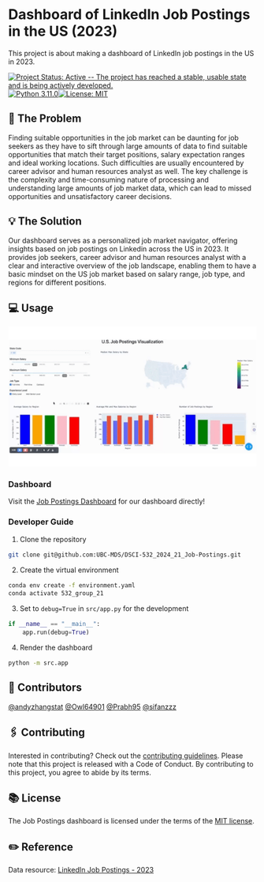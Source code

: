 # Dashboard of LinkedIn Job Postings in the US (2023)

This project is about making a dashboard of LinkedIn job postings in the US in 2023.

[![Project Status: Active -- The project has reached a stable, usable state and is being actively developed.](https://www.repostatus.org/badges/latest/active.svg)](https://www.repostatus.org/#active) [![Python 3.11.0](https://img.shields.io/badge/python-3.11.0-blue.svg)](https://www.python.org/downloads/release/python-390/)[![License: MIT](https://img.shields.io/badge/License-MIT-yellow.svg)](https://opensource.org/licenses/MIT)

## 📖 The Problem

Finding suitable opportunities in the job market can be daunting for job seekers as they have to sift through large amounts of data to find suitable opportunities that match their target positions, salary expectation ranges and ideal working locations. Such difficulties are usually encountered by career advisor and human resources analyst as well. The key challenge is the complexity and time-consuming nature of processing and understanding large amounts of job market data, which can lead to missed opportunities and unsatisfactory career decisions.

## 💡 The Solution

Our dashboard serves as a personalized job market navigator, offering insights based on job postings on Linkedin across the US in 2023. It provides job seekers, career advisor and human resources analyst with a clear and interactive overview of the job landscape, enabling them to have a basic mindset on the US job market based on salary range, job type, and regions for different positions.

## 💻 Usage

![demo](img/bash_demo.gif)

### Dashboard

Visit the [Job Postings Dashboard](https://dsci-532-2024-21-job-postings.onrender.com/) for our dashboard directly!

### Developer Guide

1.  Clone the repository

``` bash
git clone git@github.com:UBC-MDS/DSCI-532_2024_21_Job-Postings.git
```

2.  Create the virtual environment

``` bash
conda env create -f environment.yaml
conda activate 532_group_21
```

3.  Set to `debug=True` in `src/app.py` for the development

``` python
if __name__ == "__main__":
    app.run(debug=True)
```

4.  Render the dashboard

``` bash
python -m src.app
```

## 👥 Contributors

[\@andyzhangstat](https://github.com/andyzhangstat) [\@Owl64901](https://github.com/Owl64901) [\@Prabh95](https://github.com/Prabh95) [\@sifanzzz](https://github.com/sifanzzz)

## 🖇 Contributing

Interested in contributing? Check out the [contributing guidelines](https://github.com/UBC-MDS/DSCI-532_2024_21_Job-Postings/blob/main/CONTRIBUTING.md). Please note that this project is released with a Code of Conduct. By contributing to this project, you agree to abide by its terms.

## 📚 License

The Job Postings dashboard is licensed under the terms of the [MIT license](https://github.com/UBC-MDS/DSCI-532_2024_21_Job-Postings/blob/main/LICENSE).

## ✏️ Reference

Data resource: [LinkedIn Job Postings - 2023](https://www.kaggle.com/datasets/arshkon/linkedin-job-postings)
